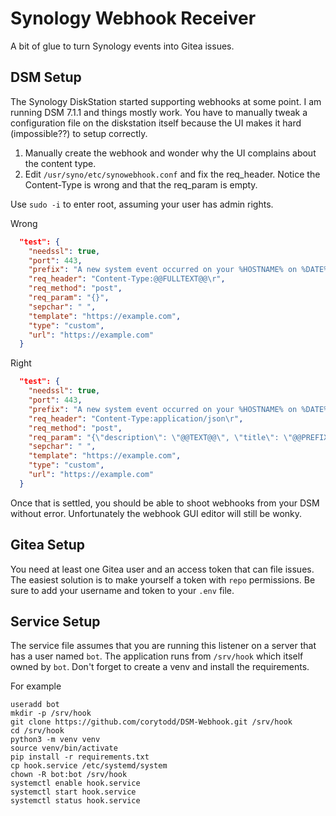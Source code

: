 # Synology Webhook Receiver

A bit of glue to turn Synology events into Gitea issues.

## DSM Setup

The Synology DiskStation started supporting webhooks at some point. I am
running DSM 7.1.1 and things mostly work. You have to manually tweak a
configuration file on the diskstation itself because the UI makes it
hard (impossible??) to setup correctly.

1. Manually create the webhook and wonder why the UI complains about
   the content type.
2. Edit `/usr/syno/etc/synowebhook.conf` and fix the req_header. Notice
   the Content-Type is wrong and that the req_param is empty.

Use `sudo -i` to enter root, assuming your user has admin rights.

Wrong

```json #5,7
  "test": {
    "needssl": true,
    "port": 443,
    "prefix": "A new system event occurred on your %HOSTNAME% on %DATE% at %TIME%.",
    "req_header": "Content-Type:@@FULLTEXT@@\r",
    "req_method": "post",
    "req_param": "{}",
    "sepchar": " ",
    "template": "https://example.com",
    "type": "custom",
    "url": "https://example.com"
  }
```

Right

```json #5,7
  "test": {
    "needssl": true,
    "port": 443,
    "prefix": "A new system event occurred on your %HOSTNAME% on %DATE% at %TIME%.",
    "req_header": "Content-Type:application/json\r",
    "req_method": "post",
    "req_param": "{\"description\": \"@@TEXT@@\", \"title\": \"@@PREFIX@@\"}",
    "sepchar": " ",
    "template": "https://example.com",
    "type": "custom",
    "url": "https://example.com"
  }
```

Once that is settled, you should be able to shoot webhooks from your DSM
without error. Unfortunately the webhook GUI editor will still be wonky.

## Gitea Setup

You need at least one Gitea user and an access token that can file issues.
The easiest solution is to make yourself a token with `repo` permissions.
Be sure to add your username and token to your `.env` file.

## Service Setup

The service file assumes that you are running this listener on a server
that has a user named `bot`. The application runs from `/srv/hook` which
itself owned by `bot`. Don't forget to create a venv and install the
requirements.

For example

```
useradd bot
mkdir -p /srv/hook
git clone https://github.com/corytodd/DSM-Webhook.git /srv/hook
cd /srv/hook
python3 -m venv venv
source venv/bin/activate
pip install -r requirements.txt
cp hook.service /etc/systemd/system
chown -R bot:bot /srv/hook
systemctl enable hook.service
systemctl start hook.service
systemctl status hook.service
```